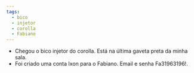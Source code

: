 ```yaml
---
tags:
  - bico
  - injetor
  - corolla
  - Fabiano
---
```

 - Chegou o bico injetor do corolla. Está na última gaveta preta da minha sala.
 - Foi criado uma conta Ixon para o Fabiano. Email e senha Fa31963196!.
